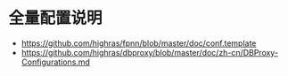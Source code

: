 # 全量配置说明
- https://github.com/highras/fpnn/blob/master/doc/conf.template
- https://github.com/highras/dbproxy/blob/master/doc/zh-cn/DBProxy-Configurations.md
